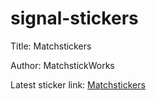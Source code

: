 # signal-stickers

Title: Matchstickers

Author: MatchstickWorks

Latest sticker link: [Matchstickers](https://signal.art/addstickers/#pack_id=6a45b65261c2fb45027ab06c62316579&pack_key=306c2f2de52f378b5b7fcdc10fde2118cb7e6da284ab12e650216fc3db63c3dc)
